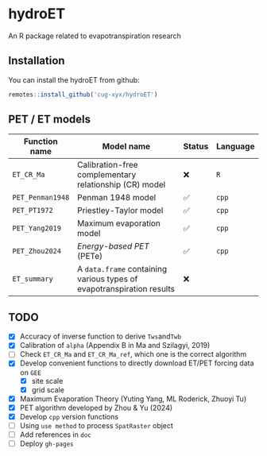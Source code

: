 # hydroET

An R package related to evapotranspiration research

## Installation

You can install the hydroET from github:

```R
remotes::install_github('cug-xyx/hydroET')
```

## PET / ET models

| Function name    | Model name                                                            | Status | Language |
| ---------------- | --------------------------------------------------------------------- | ------ | -------- |
| `ET_CR_Ma`       | Calibration-free complementary relationship (CR) model                | ❌     | `R`      |
| `PET_Penman1948` | Penman 1948 model                                                     | ✅     | `cpp`    |
| `PET_PT1972`     | Priestley-Taylor model                                                | ✅     | `cpp`    |
| `PET_Yang2019`   | Maximum evaporation model                                             | ✅     | `cpp`    |
| `PET_Zhou2024`   | *Energy-based PET* (PETe)                                             | ✅     | `cpp`    |
| `ET_summary`     | A `data.frame` containing various types of evapotranspiration results | ❌     |          |

## TODO

- [x] Accuracy of inverse function to derive `Tws`and`Twb`
- [x] Calibration of `alpha` (Appendix B in Ma and Szilagyi, 2019)
- [ ] Check `ET_CR_Ma` and `ET_CR_Ma_ref`, which one is the correct algorithm
- [x] Develop convenient functions to directly download ET/PET forcing data on `GEE`
  - [x] site scale
  - [x] grid scale
- [x] Maximum Evaporation Theory (Yuting Yang, ML Roderick, Zhuoyi Tu)
- [x] PET algorithm developed by Zhou & Yu (2024)
- [x] Develop `cpp` version functions
- [ ] Using `use method` to process `SpatRaster` object
- [ ] Add references in `doc`
- [ ] Deploy `gh-pages`
